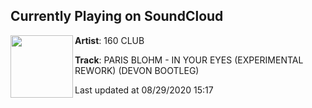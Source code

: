 ## Currently Playing on SoundCloud

[<img align="left" width="100" src="https://i1.sndcdn.com/artworks-000629102188-c3r7ci-t50x50.jpg">](https://soundcloud.com/160club/s044)

**Artist**: 160 CLUB 

**Track**: PARIS BLOHM - IN YOUR EYES (EXPERIMENTAL REWORK) (DEVON BOOTLEG)

Last updated at 08/29/2020 15:17

